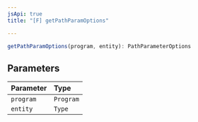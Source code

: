 ```yaml
---
jsApi: true
title: "[F] getPathParamOptions"

---
```

```ts
getPathParamOptions(program, entity): PathParameterOptions
```

## Parameters

| Parameter | Type |
| :------ | :------ |
| `program` | `Program` |
| `entity` | `Type` |
